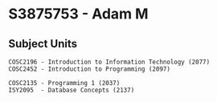 # S3875753 - Adam M
## Subject Units
```
COSC2196 - Introduction to Information Technology (2077)
COSC2452 - Introduction to Programming (2097)
```
```
COSC2135 - Programming 1 (2037)
ISY2095  - Database Concepts (2137)
```
